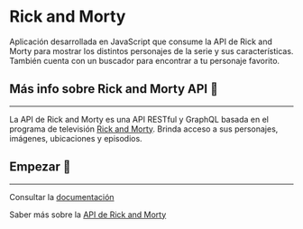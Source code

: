# Rick and Morty 

Aplicación desarrollada en JavaScript que consume la API de Rick and Morty para mostrar los distintos personajes de la serie y sus características. También cuenta con un buscador para encontrar a tu personaje favorito.



## Más info sobre Rick and Morty API 🧪
***
La API de Rick and Morty es una API RESTful y GraphQL basada en el programa de televisión [Rick and Morty](https://www.adultswim.com/videos/rick-and-morty). Brinda acceso a sus personajes, imágenes, ubicaciones y episodios.



## Empezar 🚀
***
Consultar la [documentación](https://rickandmortyapi.com/documentation)

Saber más sobre la [API de Rick and Morty](https://rickandmortyapi.com/about)

